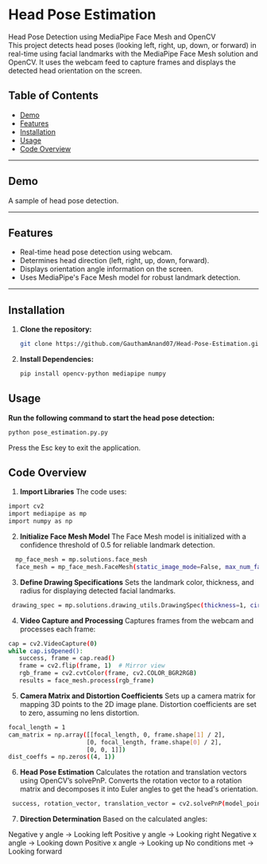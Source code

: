 # Head Pose Estimation

Head Pose Detection using MediaPipe Face Mesh and OpenCV  
This project detects head poses (looking left, right, up, down, or forward) in real-time using facial landmarks with the MediaPipe Face Mesh solution and OpenCV. It uses the webcam feed to capture frames and displays the detected head orientation on the screen.

## Table of Contents
- [Demo](#demo)
- [Features](#features)
- [Installation](#installation)
- [Usage](#usage)
- [Code Overview](#code-overview)

---

## Demo

A sample of head pose detection.

---

## Features

- Real-time head pose detection using webcam.
- Determines head direction (left, right, up, down, forward).
- Displays orientation angle information on the screen.
- Uses MediaPipe's Face Mesh model for robust landmark detection.

---

## Installation

1. **Clone the repository:**
   ```bash
   git clone https://github.com/GauthamAnand07/Head-Pose-Estimation.git

2. **Install Dependencies:**
   ```bash
   pip install opencv-python mediapipe numpy
   
## Usage

   **Run the following command to start the head pose detection:**
   ```bash
   python pose_estimation.py.py
   ```
Press the Esc key to exit the application.

## Code Overview
1. **Import Libraries**
The code uses:
 ```bash
import cv2
import mediapipe as mp
import numpy as np
 ```

2. **Initialize Face Mesh Model**
The Face Mesh model is initialized with a confidence threshold of 0.5 for reliable landmark detection.
 ```bash
   mp_face_mesh = mp.solutions.face_mesh
   face_mesh = mp_face_mesh.FaceMesh(static_image_mode=False, max_num_faces=1, min_detection_confidence=0.5)
   ```

3. **Define Drawing Specifications**
Sets the landmark color, thickness, and radius for displaying detected facial landmarks.
 ```bash
  drawing_spec = mp.solutions.drawing_utils.DrawingSpec(thickness=1, circle_radius=1)
 ```
4. **Video Capture and Processing**
Captures frames from the webcam and processes each frame:

 ```bash
cap = cv2.VideoCapture(0)
while cap.isOpened():
    success, frame = cap.read()
    frame = cv2.flip(frame, 1)  # Mirror view
    rgb_frame = cv2.cvtColor(frame, cv2.COLOR_BGR2RGB)
    results = face_mesh.process(rgb_frame)
 ```
5. **Camera Matrix and Distortion Coefficients**
Sets up a camera matrix for mapping 3D points to the 2D image plane. Distortion coefficients are set to zero, assuming no lens distortion.

 ```bash
focal_length = 1
cam_matrix = np.array([[focal_length, 0, frame.shape[1] / 2],
                       [0, focal_length, frame.shape[0] / 2],
                       [0, 0, 1]])
dist_coeffs = np.zeros((4, 1))
 ```
6. **Head Pose Estimation**
Calculates the rotation and translation vectors using OpenCV’s solvePnP. Converts the rotation vector to a rotation matrix and decomposes it into Euler angles to get the head's orientation.

 ```bash
  success, rotation_vector, translation_vector = cv2.solvePnP(model_points, image_points, cam_matrix, dist_coeffs)
 ```

7. **Direction Determination**
Based on the calculated angles:

Negative y angle -> Looking left
Positive y angle -> Looking right
Negative x angle -> Looking down
Positive x angle -> Looking up
No conditions met -> Looking forward
   
